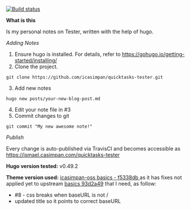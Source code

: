 [![Build status](https://travis-ci.com/icasimpan/quicktasks-tester.svg)](https://travis-ci.com/icasimpan/quicktasks-tester)

**What is this**

Is my personal notes on Tester, written with the help of hugo.

*Adding Notes*
1. Ensure hugo is installed. For details, refer to https://gohugo.io/getting-started/installing/
2. Clone the project.
```
git clone https://github.com/icasimpan/quicktasks-tester.git
```
3. Add new notes
```
hugo new posts/your-new-blog-post.md
```
4. Edit your note file in #3
5. Commit changes to git
```
git commit "My new awesome note!"
```


*Publish*

Every change is auto-published via TravisCI and becomes accessible as https://ismael.casimpan.com/quicktasks-tester


**Hugo version tested:** v0.49.2

**Theme version used:** [icasimpan-oss basics - f5338db ](https://github.com/icasimpan-oss/basics)  as it has fixes not applied yet to upstream [basics 93d2a49](https://github.com/arjunkrishnababu96/basics) that I need, as follow:
* #8 - css breaks when baseURL is not /
* updated title so it points to correct baseURL
<!--stackedit_data:
eyJoaXN0b3J5IjpbMzkyNDIyOTA5LDc5MjI2OTUxMF19
-->